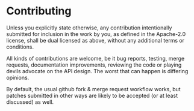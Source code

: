 # Contributing

Unless you explicitly state otherwise, any contribution intentionally
submitted for inclusion in the work by you, as defined in the Apache-2.0
license, shall be dual licensed as above, without any additional terms
or conditions.

All kinds of contributions are welcome, be it bug reports, testing, merge
requests, documentation improvements, reviewing the code or playing devils
advocate on the API design. The worst that can happen is differing opinions.

By default, the usual github fork & merge request workflow works, but patches
submitted in other ways are likely to be accepted (or at least discussed) as
well.
